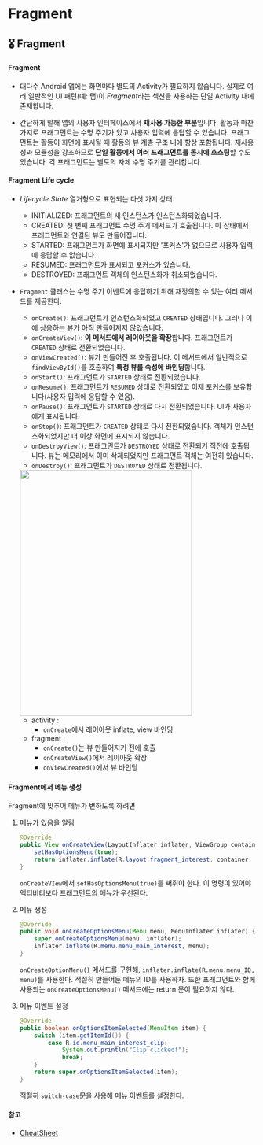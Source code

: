 # Fragment

## 🎖 Fragment

#### Fragment

+ 대다수 Android 앱에는 화면마다 별도의 Activity가 필요하지 않습니다. 실제로 여러 일반적인 UI 패턴(예: 탭)이 *Fragment*라는 섹션을 사용하는 단일 Activity 내에 존재합니다.  

+ 간단하게 말해 앱의 사용자 인터페이스에서 **재사용 가능한 부분**입니다. 활동과 마찬가지로 프래그먼트는 수명 주기가 있고 사용자 입력에 응답할 수 있습니다. 프래그먼트는 활동이 화면에 표시될 때 활동의 뷰 계층 구조 내에 항상 포함됩니다. 재사용성과 모듈성을 강조하므로 **단일 활동에서 여러 프래그먼트를 동시에 호스팅**할 수도 있습니다. 각 프래그먼트는 별도의 자체 수명 주기를 관리합니다.



#### Fragment Life cycle

+ *Lifecycle.State* 열거형으로 표현되는 다섯 가지 상태

  + INITIALIZED: 프래그먼트의 새 인스턴스가 인스턴스화되었습니다.
  + CREATED: 첫 번째 프래그먼트 수명 주기 메서드가 호출됩니다. 이 상태에서 프래그먼트와 연결된 뷰도 만들어집니다.
  + STARTED: 프래그먼트가 화면에 표시되지만 '포커스'가 없으므로 사용자 입력에 응답할 수 없습니다.
  + RESUMED: 프래그먼트가 표시되고 포커스가 있습니다.
  + DESTROYED: 프래그먼트 객체의 인스턴스화가 취소되었습니다.

+ `Fragment` 클래스는 수명 주기 이벤트에 응답하기 위해 재정의할 수 있는 여러 메서드를 제공한다. 

  - `onCreate()`: 프래그먼트가 인스턴스화되었고 `CREATED` 상태입니다. 그러나 이에 상응하는 뷰가 아직 만들어지지 않았습니다.
  - `onCreateView()`: **이 메서드에서 레이아웃을 확장**합니다. 프래그먼트가 `CREATED` 상태로 전환되었습니다.
  - `onViewCreated()`: 뷰가 만들어진 후 호출됩니다. 이 메서드에서 일반적으로 `findViewById()`를 호출하여 **특정 뷰를 속성에 바인딩**합니다.
  - `onStart()`: 프래그먼트가 `STARTED` 상태로 전환되었습니다.
  - `onResume()`: 프래그먼트가 `RESUMED` 상태로 전환되었고 이제 포커스를 보유합니다(사용자 입력에 응답할 수 있음).
  - `onPause()`: 프래그먼트가 `STARTED` 상태로 다시 전환되었습니다. UI가 사용자에게 표시됩니다.
  - `onStop()`: 프래그먼트가 `CREATED` 상태로 다시 전환되었습니다. 객체가 인스턴스화되었지만 더 이상 화면에 표시되지 않습니다.
  - `onDestroyView()`: 프래그먼트가 `DESTROYED` 상태로 전환되기 직전에 호출됩니다. 뷰는 메모리에서 이미 삭제되었지만 프래그먼트 객체는 여전히 있습니다.
  - `onDestroy()`: 프래그먼트가 `DESTROYED` 상태로 전환됩니다.

  <img src = "https://user-images.githubusercontent.com/31370590/126290914-05546013-f2da-4dd0-b899-c93592aadd1f.PNG" width = "350" height = "500"> 

  + activity : 
    + `onCreate`에서 레이아웃 inflate,  view 바인딩
  + fragment :
    + `onCreate()`는 뷰 만들어지기 전에 호출
    + `onCreateView()`에서 레이아웃 확장
    + `onViewCreated()`에서 뷰 바인딩

  

#### Fragment에서 메뉴 생성

 Fragment에 맞추어 메뉴가 변하도록 하려면

1. 메뉴가 있음을 알림

   ```java
   @Override
   public View onCreateView(LayoutInflater inflater, ViewGroup container, Bundle savedInstanceState) {
       setHasOptionsMenu(true);
       return inflater.inflate(R.layout.fragment_interest, container, false);
   }
   ```

   `onCreateVIew`에서 `setHasOptionsMenu(true)`를 써줘야 한다. 이 명령이 있어야 액티비티보다 프래그먼트의 메뉴가 우선된다. 

2. 메뉴 생성

   ```java
   @Override
   public void onCreateOptionsMenu(Menu menu, MenuInflater inflater) {
       super.onCreateOptionsMenu(menu, inflater);
       inflater.inflate(R.menu.menu_main_interest, menu);
   }
   ```

   `onCreateOptionMenu()` 메서드를 구현해, `inflater.inflate(R.menu.menu_ID, menu)`를 사용한다. 적절히 만들어둔 메뉴의 ID를 사용하자. 또한 프래그먼트와 함께 사용되는 `onCreateOptionsMenu()` 메서드에는 return 문이 필요하지 않다.

3. 메뉴 이벤트 설정

   ```java
   @Override
   public boolean onOptionsItemSelected(MenuItem item) {
       switch (item.getItemId()) {
           case R.id.menu_main_interest_clip:
               System.out.println("Clip clicked!");
               break;
       }
       return super.onOptionsItemSelected(item);
   }
   ```

   적절히 `switch-case`문을 사용해 메뉴 이벤트를 설정한다. 



#### 참고

+ [CheatSheet](https://makerj.tistory.com/177)



